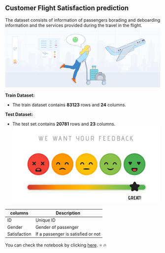 ## Customer Flight Satisfaction prediction
The dataset consists of information of passengers borading and deboarding information and the services provided during the travel in the flight.
![enter image description here](https://github.com/sokrish/Customer_Flight_Satisfaction_pred_Krishn/blob/main/Airline%20satisfaction%20Image1.png?raw=true)

**Train Dataset:**

 - The train dataset contains **83123** rows and **24** columns.

**Test Dataset:**

 - The test set contains **20781** rows and **23** columns.
![enter image description here](https://github.com/sokrish/Customer_Flight_Satisfaction_pred_Krishn/blob/main/Image2.png?raw=true)

|columns| Description  |
|--|--|
| ID |Unique ID  |
| Gender |Gender of passenger  |
| Satisfaction | If a passenger is satisfied or not |

You can check the notebook by clicking [here](https://github.com/sokrish/Customer_Flight_Satisfaction_pred_Krishn/blob/main/Flight_Passenger_Satisfaction_Prediction.ipynb).
:star: :fire:
